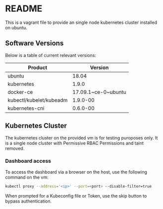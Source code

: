 # README

This is a vagrant file to provide an single node kubernetes cluster installed on ubuntu.  

## Software Versions

Below is a table of current relevant versions:

| Product | Version |
| ------ | ------ |
| ubuntu | 18.04 |
| kubernetes | 1.9.0 |
| docker-ce | 17.09.1\~ce-0\~ubuntu |
| kubectl/kubelet/kubeadm | 1.9.0-00 |
| kubernetes-cni | 0.6.0-00 |

## Kubernetes Cluster

The kubernetes cluster on the provided vm is for testing puroposes only.  It is a single node cluster with Permissive RBAC Permissions and taint removed.

### Dashboard access

To access the dashboard via a browser on the host, use the following command on the vm:
```sh
kubectl proxy --address='<ip>' --port=<port> --disable-filter=true
```

When prompted for a Kubeconfig file or Token, use the skip button to bypass authentication.
